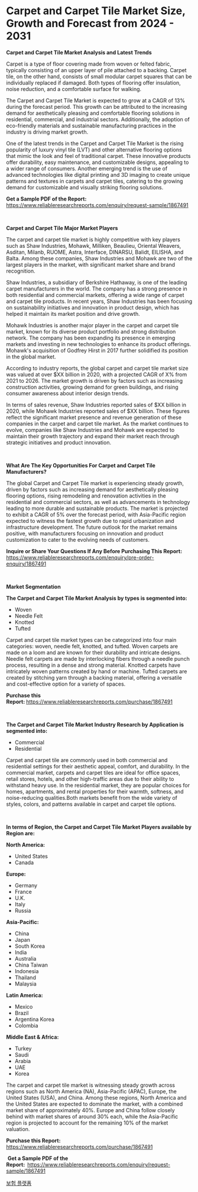 <p><h1>Carpet and Carpet Tile Market Size, Growth and Forecast from 2024 - 2031</h1></p><p><strong>Carpet and Carpet Tile Market Analysis and Latest Trends</strong></p>
<p><p>Carpet is a type of floor covering made from woven or felted fabric, typically consisting of an upper layer of pile attached to a backing. Carpet tile, on the other hand, consists of small modular carpet squares that can be individually replaced if damaged. Both types of flooring offer insulation, noise reduction, and a comfortable surface for walking.</p><p>The Carpet and Carpet Tile Market is expected to grow at a CAGR of 13% during the forecast period. This growth can be attributed to the increasing demand for aesthetically pleasing and comfortable flooring solutions in residential, commercial, and industrial sectors. Additionally, the adoption of eco-friendly materials and sustainable manufacturing practices in the industry is driving market growth.</p><p>One of the latest trends in the Carpet and Carpet Tile Market is the rising popularity of luxury vinyl tile (LVT) and other alternative flooring options that mimic the look and feel of traditional carpet. These innovative products offer durability, easy maintenance, and customizable designs, appealing to a wider range of consumers. Another emerging trend is the use of advanced technologies like digital printing and 3D imaging to create unique patterns and textures in carpets and carpet tiles, catering to the growing demand for customizable and visually striking flooring solutions.</p></p>
<p><strong>Get a Sample PDF of the Report:&nbsp;</strong> <a href="https://www.reliableresearchreports.com/enquiry/request-sample/1867491">https://www.reliableresearchreports.com/enquiry/request-sample/1867491</a></p>
<p>&nbsp;</p>
<p><strong>Carpet and Carpet Tile Major Market Players</strong></p>
<p><p>The carpet and carpet tile market is highly competitive with key players such as Shaw Industries, Mohawk, Milliken, Beaulieu, Oriental Weavers, Asditan, Milanb, RUOME, Astra, Interface, DINARSU, Balidt, EILISHA, and Balta. Among these companies, Shaw Industries and Mohawk are two of the largest players in the market, with significant market share and brand recognition.</p><p>Shaw Industries, a subsidiary of Berkshire Hathaway, is one of the leading carpet manufacturers in the world. The company has a strong presence in both residential and commercial markets, offering a wide range of carpet and carpet tile products. In recent years, Shaw Industries has been focusing on sustainability initiatives and innovation in product design, which has helped it maintain its market position and drive growth.</p><p>Mohawk Industries is another major player in the carpet and carpet tile market, known for its diverse product portfolio and strong distribution network. The company has been expanding its presence in emerging markets and investing in new technologies to enhance its product offerings. Mohawk's acquisition of Godfrey Hirst in 2017 further solidified its position in the global market.</p><p>According to industry reports, the global carpet and carpet tile market size was valued at over $XX billion in 2020, with a projected CAGR of X% from 2021 to 2026. The market growth is driven by factors such as increasing construction activities, growing demand for green buildings, and rising consumer awareness about interior design trends.</p><p>In terms of sales revenue, Shaw Industries reported sales of $XX billion in 2020, while Mohawk Industries reported sales of $XX billion. These figures reflect the significant market presence and revenue generation of these companies in the carpet and carpet tile market. As the market continues to evolve, companies like Shaw Industries and Mohawk are expected to maintain their growth trajectory and expand their market reach through strategic initiatives and product innovation.</p></p>
<p>&nbsp;</p>
<p><strong>What Are The Key Opportunities For Carpet and Carpet Tile Manufacturers?</strong></p>
<p><p>The global Carpet and Carpet Tile market is experiencing steady growth, driven by factors such as increasing demand for aesthetically pleasing flooring options, rising remodeling and renovation activities in the residential and commercial sectors, as well as advancements in technology leading to more durable and sustainable products. The market is projected to exhibit a CAGR of 5% over the forecast period, with Asia-Pacific region expected to witness the fastest growth due to rapid urbanization and infrastructure development. The future outlook for the market remains positive, with manufacturers focusing on innovation and product customization to cater to the evolving needs of customers.</p></p>
<p><strong>Inquire or Share Your Questions If Any Before Purchasing This Report:</strong> <a href="https://www.reliableresearchreports.com/enquiry/pre-order-enquiry/1867491">https://www.reliableresearchreports.com/enquiry/pre-order-enquiry/1867491</a></p>
<p>&nbsp;</p>
<p><strong>Market Segmentation</strong></p>
<p><strong>The Carpet and Carpet Tile Market Analysis by types is segmented into:</strong></p>
<p><ul><li>Woven</li><li>Needle Felt</li><li>Knotted</li><li>Tufted</li></ul></p>
<p><p>Carpet and carpet tile market types can be categorized into four main categories: woven, needle felt, knotted, and tufted. Woven carpets are made on a loom and are known for their durability and intricate designs. Needle felt carpets are made by interlocking fibers through a needle punch process, resulting in a dense and strong material. Knotted carpets have intricately woven patterns created by hand or machine. Tufted carpets are created by stitching yarn through a backing material, offering a versatile and cost-effective option for a variety of spaces.</p></p>
<p><strong>Purchase this Report:&nbsp;</strong><a href="https://www.reliableresearchreports.com/purchase/1867491">https://www.reliableresearchreports.com/purchase/1867491</a></p>
<p>&nbsp;</p>
<p><strong>The Carpet and Carpet Tile Market Industry Research by Application is segmented into:</strong></p>
<p><ul><li>Commercial</li><li>Residential</li></ul></p>
<p><p>Carpet and carpet tile are commonly used in both commercial and residential settings for their aesthetic appeal, comfort, and durability. In the commercial market, carpets and carpet tiles are ideal for office spaces, retail stores, hotels, and other high-traffic areas due to their ability to withstand heavy use. In the residential market, they are popular choices for homes, apartments, and rental properties for their warmth, softness, and noise-reducing qualities.Both markets benefit from the wide variety of styles, colors, and patterns available in carpet and carpet tile options.</p></p>
<p>&nbsp;</p>
<p><strong>In terms of Region, the Carpet and Carpet Tile Market Players available by Region are:</strong></p>
<p>
    <p> <strong> North America: </strong>
        <ul>
            <li>United States</li>
            <li>Canada</li>
        </ul>
        </p> 
    <p> <strong> Europe: </strong>
        <ul>
            <li>Germany</li>
            <li>France</li>
            <li>U.K.</li>
            <li>Italy</li>
            <li>Russia</li>
        </ul>
        </p> 
    <p> <strong> Asia-Pacific: </strong>
        <ul>
            <li>China</li>
            <li>Japan</li>
            <li>South Korea</li>
            <li>India</li>
            <li>Australia</li>
            <li>China Taiwan</li>
            <li>Indonesia</li>
            <li>Thailand</li>
            <li>Malaysia</li>
        </ul>
        </p> 
    <p> <strong> Latin America: </strong>
        <ul>
            <li>Mexico</li>
            <li>Brazil</li>
            <li>Argentina Korea</li>
            <li>Colombia</li>
        </ul>
        </p> 
    <p> <strong> Middle East & Africa: </strong>
        <ul>
            <li>Turkey</li>
            <li>Saudi</li>
            <li>Arabia</li>
            <li>UAE</li>
            <li>Korea</li>
        </ul>
    </p>
    </p>
<p><p>The carpet and carpet tile market is witnessing steady growth across regions such as North America (NA), Asia-Pacific (APAC), Europe, the United States (USA), and China. Among these regions, North America and the United States are expected to dominate the market, with a combined market share of approximately 40%. Europe and China follow closely behind with market shares of around 30% each, while the Asia-Pacific region is projected to account for the remaining 10% of the market valuation.</p></p>
<p><strong>Purchase this Report: </strong><a href="https://www.reliableresearchreports.com/purchase/1867491">https://www.reliableresearchreports.com/purchase/1867491</a></p>
<p>&nbsp;<strong>Get a Sample PDF of the Report:&nbsp;&nbsp;</strong><a href="https://www.reliableresearchreports.com/enquiry/request-sample/1867491">https://www.reliableresearchreports.com/enquiry/request-sample/1867491</a></p>
<p><strong></strong></p>
<p><p><a href="https://medium.com/@wallacecumfgmings567556/%EB%B3%B4%ED%97%98-%ED%94%8C%EB%9E%AB%ED%8F%BC-%EC%8B%9C%EC%9E%A5-%EC%8B%9C%EC%9E%A5-cagr-%EC%8B%9C%EC%9E%A5-%ED%8A%B8%EB%A0%8C%EB%93%9C-%EB%B0%8F-%EC%84%B1%EC%9E%A5-%EC%A0%84%EB%9E%B5%EC%97%90-%EB%8C%80%ED%95%9C-%ED%86%B5%EC%B0%B0%EB%A0%A5-74412eee874d">보험 플랫폼</a></p></p>